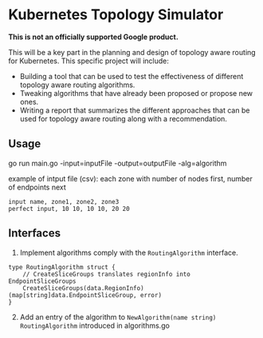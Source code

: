 # Kubernetes Topology Simulator

**This is not an officially supported Google product.**

This will be a key part in the planning and design of topology aware routing for
Kubernetes. This specific project will include:

* Building a tool that can be used to test the effectiveness of different
  topology aware routing algorithms.
* Tweaking algorithms that have already been proposed or propose new ones.
* Writing a report that summarizes the different approaches that can be used for
  topology aware routing along with a recommendation.

## Usage
go run main.go -input=inputFile -output=outputFile -alg=algorithm

example of intput file (csv): each zone with number of nodes first, number of endpoints next
```
input name, zone1, zone2, zone3  
perfect input, 10 10, 10 10, 20 20
```

## Interfaces
1. Implement algorithms comply with the `RoutingAlgorithm` interface.
```
type RoutingAlgorithm struct {
    // CreateSliceGroups translates regionInfo into EndpointSliceGroups
    CreateSliceGroups(data.RegionInfo) (map[string]data.EndpointSliceGroup, error)
}
```

2. Add an entry of the algorithm to `NewAlgorithm(name string) RoutingAlgorithm` introduced in algorithms.go
